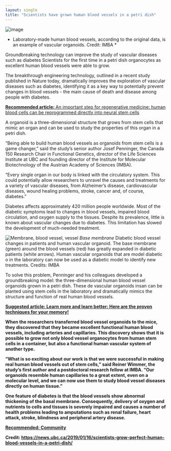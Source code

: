 ```yaml
---
layout: single
title: "Scientists have grown human blood vessels in a petri dish"
---
```

![image](https://news.ubc.ca/wp-content/uploads/2019/01/VascularOrganoid_illustration3-1024x766.jpg)

* Laboratory-made human blood vessels, according to the original data, is an example of vascular organoids. Credit: IMBA *

Groundbreaking technology can improve the study of vascular diseases such as diabetes
Scientists for the first time in a petri dish organocytes as excellent human blood vessels were able to grow.

The breakthrough engineering technology, outlined in a recent study published in Nature today, dramatically improves the exploration of vascular diseases such as diabetes, identifying it as a key way to potentially prevent changes in blood vessels - the main cause of death and disease among people with diabetes.

<p class="notice--info"><a href="https://nitro.ekofi.science/regenerative-medicine-human-blood-cells-can-be-reprogrammed-directly-into-neural-stem-cells/"><strong>Recommended article: </strong>An important step for regenerative medicine: human blood cells can be reprogrammed directly into neural stem cells</a></p>

<script async src="//pagead2.googlesyndication.com/pagead/js/adsbygoogle.js"></script>
<ins class="adsbygoogle"
     style="display:block; text-align:center;"
     data-ad-layout="in-article"
     data-ad-format="fluid"
     data-ad-client="ca-pub-7868661326160958"
     data-ad-slot="3072558811"></ins>
<script>
     (adsbygoogle = window.adsbygoogle || []).push({});
</script>

A organoid is a three-dimensional structure that grows from stem cells that mimic an organ and can be used to study the properties of this organ in a petri dish.

“Being able to build human blood vessels as organoids from stem cells is a game changer,” said the study’s senior author Josef Penninger, the Canada 150 Research Chair in Functional Genetics, director of the Life Sciences Institute at UBC and founding director of the Institute for Molecular Biotechnology of the Austrian Academy of Sciences (IMBA).

“Every single organ in our body is linked with the circulatory system. This could potentially allow researchers to unravel the causes and treatments for a variety of vascular diseases, from Alzheimer’s disease, cardiovascular diseases, wound healing problems, stroke, cancer and, of course, diabetes.”

Diabetes affects approximately 420 million people worldwide. Most of the diabetic symptoms lead to changes in blood vessels, impaired blood circulation, and oxygen supply to the tissues. Despite its prevalence, little is known about vascular changes due to diabetes. This limitation has slowed the development of much-needed treatment.

<script async src="//pagead2.googlesyndication.com/pagead/js/adsbygoogle.js"></script>
<ins class="adsbygoogle"
     style="display:block; text-align:center;"
     data-ad-layout="in-article"
     data-ad-format="fluid"
     data-ad-client="ca-pub-7868661326160958"
     data-ad-slot="3072558811"></ins>
<script>
     (adsbygoogle = window.adsbygoogle || []).push({});
</script>

![Membrane, blood vessel, vessel](https://news.ubc.ca/wp-content/uploads/2019/01/basment-membrane-1-768x636.jpg)
*Base membrane*
Diabetic blood vessel changes in patients and human vascular organoid. The base membrane (green) around the blood vessels (red) has greatly expanded in diabetic patients (white arrows). Human vascular organoids that are model diabetic o in the laboratory can now be used as a diabetic model to identify new treatments. Credits: IMBA

To solve this problem, Penninger and his colleagues developed a groundbreaking model: the three-dimensional human blood vessel organoids grown in a petri dish. These de vascular organoids insan can be planted using stem cells in the laboratory and dramatically mimics the structure and function of real human blood vessels.

<p class = "notice - info"> <a href="https://makale.ekofi.science/daha-guclu-bir-hafiza-icin-teknikler/"> <strong> Suggested article: </ strong> Learn more and learn better: Here are the proven techniques for your memory! </a> </ p>

When the researchers transferred blood vessel organoids to the mice, they discovered that they became excellent functional human blood vessels, including arteries and capillaries. This discovery shows that it is possible to grow not only blood vessel organocytes from human stem cells in a container, but also a functional human vascular system of another type.

“What is so exciting about our work is that we were successful in making real human blood vessels out of stem cells,” said Reiner Wimmer, the study’s first author and a postdoctoral research fellow at IMBA. “Our organoids resemble human capillaries to a great extent, even on a molecular level, and we can now use them to study blood vessel diseases directly on human tissue.”

One feature of diabetes is that the blood vessels show abnormal thickening of the basal membrane. Consequently, delivery of oxygen and nutrients to cells and tissues is severely impaired and causes a number of health problems leading to amputations such as renal failure, heart attack, stroke, blindness and peripheral artery disease.

<p class="notice--warning"><a href="https://discord.gg/9YEgb6N"><strong>Recommended: </strong>Community</a></p>

<script async src="//pagead2.googlesyndication.com/pagead/js/adsbygoogle.js"></script>
<ins class="adsbygoogle"
     style="display:block; text-align:center;"
     data-ad-layout="in-article"
     data-ad-format="fluid"
     data-ad-client="ca-pub-7868661326160958"
     data-ad-slot="3072558811"></ins>
<script>
     (adsbygoogle = window.adsbygoogle || []).push({});
</script>

<p class="notice--info"><strong>Credit: </strong><a href="https://news.ubc.ca/2019/01/16/scientists-grow-perfect-human-blood-vessels-in-a-petri-dish/">https://news.ubc.ca/2019/01/16/scientists-grow-perfect-human-blood-vessels-in-a-petri-dish/</a></p>
